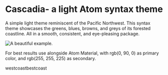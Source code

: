 # Cascadia- a light Atom syntax theme

A simple light theme reminiscent of the Pacific Northwest. This syntax theme showcases the greens, blues, browns, and greys of its forested coastline. All in a smooth, consistent, and eye-pleasing package.

![A beautiful example.](https://raw.github.com/KevinTheGuo/atom-theme-Cascadia/master/Cascadia.png)

For best results use alongside Atom Material, with rgb(0, 90, 0) as primary color, and rgb(255, 255, 225) as secondary.



westcoastbestcoast
